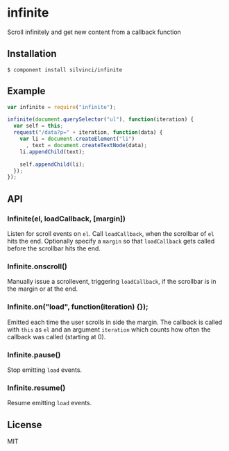 # infinite

  Scroll infinitely and get new content from a callback function

## Installation

```
$ component install silvinci/infinite
```
## Example

```javascript
var infinite = require("infinite");

infinite(document.querySelector("ul"), function(iteration) {
  var self = this;
  request("/data?p=" + iteration, function(data) {
    var li = document.createElement("li")
      , text = document.createTextNode(data);
    li.appendChild(text);

    self.appendChild(li);
  });
});
```

## API

### Infinite(el, loadCallback, [margin])

  Listen for scroll events on `el`. Call `loadCallback`, when the
  scrollbar of `el` hits the end. Optionally specify a `margin`
  so that `loadCallback` gets called before the scrollbar hits
  the end.

### Infinite.onscroll()

  Manually issue a scrollevent, triggering `loadCallback`, if the
  scrollbar is in the margin or at the end.

### Infinite.on("load", function(iteration) {});

  Emitted each time the user scrolls in side the margin.
  The callback is called with `this` as `el` and an argument
  `iteration` which counts how often the callback was called (starting at 0).

### Infinite.pause()

  Stop emitting `load` events.

### Infinite.resume()

  Resume emitting `load` events.

## License

  MIT

